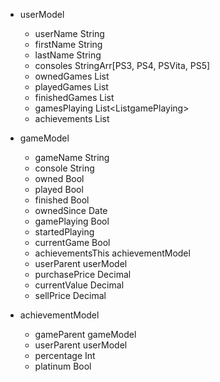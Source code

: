 * userModel
    * userName String
    * firstName String
    * lastName String
    * consoles StringArr[PS3, PS4, PSVita, PS5]  
    * ownedGames List<gameModel>
    * playedGames List <gameModel>
    * finishedGames List <gameModel>
    * gamesPlaying List<List<gameModel>gamePlaying> 
    * achievements List<achievementModel>
   
    
* gameModel
    * gameName String
    * console String
    * owned Bool
    * played Bool
    * finished Bool
    * ownedSince Date
    * gamePlaying Bool
    * startedPlaying
    * currentGame Bool
    * achievementsThis achievementModel
    * userParent userModel
    * purchasePrice Decimal
    * currentValue Decimal
    * sellPrice Decimal
    
* achievementModel
    * gameParent gameModel
    * userParent userModel
    * percentage Int
    * platinum Bool
    
    
    